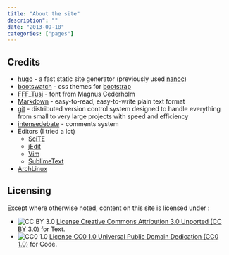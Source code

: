 ```yaml
---
title: "About the site"
description": ""
date: "2013-09-18"
categories: ["pages"]
---
```


## Credits

* [hugo](http://hugo.spf13.com/) - a fast static site generator (previously used [nanoc](http://nanoc.stoneship.org/))
* [bootswatch](http://bootswatch.com) - css themes for [bootstrap](http://getbootstrap.com)
* [FFF_Tusj](http://www.fontsquirrel.com/fonts/FFF-Tusj) - font from Magnus Cederholm
* [Markdown](http://daringfireball.net/projects/markdown/) - easy-to-read, easy-to-write plain text format
* [git](http://git-scm.com/) - distributed version control system designed to handle everything from small to very large projects with speed and efficiency
* [intensedebate](http://intensedebate.com/) - comments system
* Editors (I tried a lot)
  * [SciTE](http://http://www.scintilla.org/SciTE.html)
  * [jEdit](http://jedit.org/)
  * [Vim](http://www.vim.org/)
  * [SublimeText](http://www.sublimetext.com/)
* [ArchLinux](http://distrowatch.com/table.php?distribution=arch)

## Licensing

Except where otherwise noted, content on this site is licensed under :

* ![CC BY 3.0](http://i.creativecommons.org/l/by/3.0/88x31.png) [License Creative Commons Attribution 3.0 Unported (CC BY 3.0)](http://creativecommons.org/licenses/by/3.0/deed.fr) for Text.
* ![CC0 1.0](http://i.creativecommons.org/p/zero/1.0/88x31.png) [License CC0 1.0 Universal Public Domain Dedication (CC0 1.0)](http://creativecommons.org/publicdomain/zero/1.0/) for Code.
